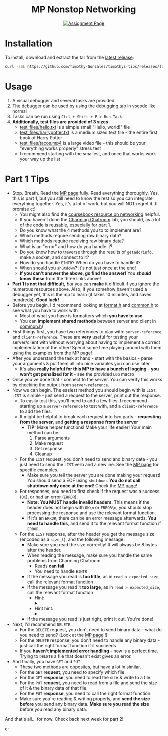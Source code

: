 <div align = center>

# MP Nonstop Networking

[![Assignment Page](https://img.shields.io/badge/Assignment-Nonstop_Networking-magenta?style=for-the-badge)](https://cs341.cs.illinois.edu/assignments/networking_mp.html)

</div>

# Installation

To install, download and extract the tar from the [latest release](https://github.com/Timothy-Gonzalez/timothys-tips/releases/latest):

```sh
curl -sSL https://github.com/Timothy-Gonzalez/timothys-tips/releases/latest/download/cs341-mp-nonstop-networking.tar | tar -xv
```

# Usage

1. A visual debugger and several tasks are provided
2. The debugger can be used by using the debugging tab in vscode like normal
3. Tasks can be run using `Ctrl + Shift + P > Run Task`
4. **Additionally, test files are provided of 3 sizes**
   - [test_files/hello.txt](test_files/hello.txt) is a simple small "Hello, world!" file
   - [test_files/harrypotter.txt](test_files/harrypotter.txt) is a medium sized text file - the entire first book of Harry Potter
   - [test_files/tacos.mp4](test_files/tacos.mp4) is a large video file - this should be your "everything works properly" stress test
   - I recommend starting with the smallest, and once that works work your way up the list

# Part 1 Tips

- Stop. Breath. Read the [MP page](https://cs341.cs.illinois.edu/assignments/networking_mp.html) fully.
  Read everything thoroughly. Yes, this is part 1, but you still need to know the rest so you can integrate everything together.
  Yes, it's a lot of work, but you will NOT regret it. (I promise c:)
  - You might also find the [coursebook resource on networking](https://cs341.cs.illinois.edu/coursebook/Networking) helpful.
  - If you haven't done the [Charming Chatroom](https://cs341.cs.illinois.edu/assignments/charming_chatroom.html) lab,
    you should, as a lot of the code is reusable, especially for part 1.
  - Do you know what the 4 methods you to to implement are?
  - Which methods require sending raw binary data?
  - Which methods require receiving raw binary data?
  - What is an "error" and how do you handle it?
  - Do you know how to traverse through the results of `getaddrinfo`, make a socket, and connect to it?
  - How do you handle `EINTR`? When do you have to handle it?
  - When should you `shutdown`? It's not just once at the end!
  - **If you can't answer the above, go find the answer!** You **_should_ know these** from the three links above!
- **Part 1 is not that difficult,** _but_ you can **make** it difficult if you ignore the numerous resources above.
  Also, if you somehow haven't used a debugger yet, this is the mp to learn (it takes 10 minutes, and saves hundreds). **Good luck!**
- Before you begin, I'd recommend looking at [format.h](format.h) and [common.h](common.h) to see what you have to work with
  - Most of what you have is formatters which **you have to use**
  - You can **implement shared methods** between server and client in [common.h](common.h)!
- First things first, you have two references to play with: `server-reference` and `client-reference`.
  These are **very** useful for testing your server/client with without worrying about having to implement a correct implementation of the other!
  Spend some time playing around with them using the examples from the [MP page](https://cs341.cs.illinois.edu/assignments/networking_mp.html)!
- After you understand the task at hand - start with the basics - parse your arguments & put them all into nice variables you can use later.
  - It's also **really helpful for this MP to have a bunch of logging** - **you won't get penalized for it** - see the provided `LOG` macro
- Once you've done that - connect to the server. You can verify this works by checking the output from `server-reference`.
- Now we can begin. The easiest method you should begin with is `LIST`.
  `LIST` is simple - just send a request to the server, print out the response.
  - To easily test this, you'll need to add a few files.
    I recommend starting up a `server-reference` to test with, and a `client-reference` to add the files.
  - It might be helpful to break each request into two parts - **requesting from the server**, and **getting a response from the server**
    - **TIP:** Make helper functions! Make your life easier! Your main method can be:
      1. Parse arguments
      2. Make request
      3. Get response
      4. Cleanup
  - For the `LIST` request, you don't need to send and binary data - you just need to send the `LIST` verb and a newline.
    See the [MP page](https://cs341.cs.illinois.edu/assignments/networking_mp.html) for specific examples.
    - Make sure you tell the server you are done making your request! You should send a EOF using `shutdown`.
      **You do not call shutdown only once at the end**! Check the [MP page](https://cs341.cs.illinois.edu/assignments/networking_mp.html)!
  - For responses, you need to first check if the request was a success (`OK`), or had an error (`ERROR`).
    - **Note: You MUST handle invalid headers**. This means if the header does not begin with `OK\n` or `ERROR\n`,
      you should stop processing the response and use the relevant format function.
    - If it's an `ERROR`, there can be an error message afterwards.
      **You need to handle this**, and send it to the relevant format function if `ERROR`.
  - For the `LIST` response, after the header you get the message size (encoded as a `size_t`), and the following message.
    - Make sure you read the size correctly! It will always be 8 bytes after the header.
    - When reading the message, make sure you handle the same problems from Charming Chatroom
      - Reads **can fail**
      - You need to handle `EINTR`
    - If the message you read is **too little**, as in `read < expected_size`, call the relevant format function
    - If the message you read it **too large**, as in `read > expected_size`, call the relevant format function
      - Hint: <details><summary></summary>
        If you only ever request `expected_size` bytes, read will only give you that many. How can you check if the server sent more data?
        </details>
      - Hint hint: <details><summary></summary>
        What happens when we request `expected_size + 1` bytes?
        </details>
    - If the message you read is just right, print it out. You're done!
- Next, I'd recommend `DELETE`.
  - For the `DELETE` request, you don't need to send binary data - what do you need to send? (Look at the [MP page](https://cs341.cs.illinois.edu/assignments/networking_mp.html)!!)
  - For the `DELETE` response, you don't need to handle any binary data - just call the right format function if it succeeds
  - If you **haven't implemented error handling** - now is a perfect time. Trying to `DELETE` a file that doesn't exist gives an error.
- And finally, you have `GET` and `PUT`
  - These two methods are opposites, but have a lot in similar.
  - For the `GET` **request**, you need to specify which file.
  - For the `GET` **response**, you need to read the size & write to a file.
  - For the `PUT` **request**, you need to read from a file and send the size of it & the binary data of that file.
  - For the `PUT` **response**, you need to call the right format function.
  - Make sure you're reading & writing properly, and **send the size before** you send any binary data.
    **Make sure you read the size** before you read any binary data.

And that's all... for now. Check back next week for part 2!

c:
